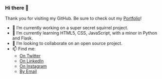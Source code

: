 ### Hi there 👋

Thank you for visiting my GitHub. Be sure to check out my [Portfolio](https://jameslusk.io)!

- 🔭 I’m currently working on a super secret squirrel project.
- 🌱 I’m currently learning HTML5, CSS, JavaScript, with a minor in Python and Flask.
- 👯 I’m looking to collaborate on an open source project.
- 📫 Find me:<br>
    - [On Twitter](https://twitter.com/TheJamesLusk)<br>
    - [On LinkedIn](https://www.linkedin.com/in/jamesallenlusk/)<br>
    - [On Instagram](https://www.instagram.com/j.ameslusk/)<br>
    - [By Email](jamesallenlusk@gmail.com)

